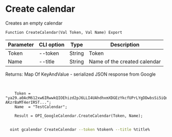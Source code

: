﻿---
sidebar_position: 1
---

# Create calendar
 Creates an empty calendar



`Function CreateCalendar(Val Token, Val Name) Export`

  | Parameter | CLI option | Type | Description |
  |-|-|-|-|
  | Token | --token | String | Token |
  | Name | --title | String | Name of the created calendar |

  
  Returns:  Map Of KeyAndValue - serialized JSON response from Google

<br/>




```bsl title="Code example"
    Token = "ya29.a0AcM612xw6IRwwkQIOEhizd2pJ6LLI4UAhdhxmXDGEzYkcfUPrLYgDDwbsSi5iQdc78WPs_1_Qor5KipuV6mAIvr6z-AKzrBaMT4erIR5T...";
    Name  = "TestCalendar";

    Result = OPI_GoogleCalendar.CreateCalendar(Token, Name);
```



```sh title="CLI command example"
    
  oint gcalendar CreateCalendar --token %token% --title %title%

```

```json title="Result"

```
